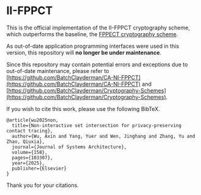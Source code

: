 # II-FPPCT

This is the official implementation of the II-FPPCT cryptography scheme, which outperforms the baseline, the [FPPECT cryptography scheme](https://github.com/BatchClayderman/FEPPCT). 

As out-of-date application programming interfaces were used in this version, this repository will **no longer be under maintenance**. 

Since this repository may contain potential errors and exceptions due to out-of-date maintenance, please refer to [https://github.com/BatchClayderman/CA-NI-FPPCT](https://github.com/BatchClayderman/CA-NI-FPPCT) and [https://github.com/BatchClayderman/Cryptography-Schemes](https://github.com/BatchClayderman/Cryptography-Schemes). 

If you wish to cite this work, please use the following BibTeX. 

```
@article{wu2025non,
  title={Non-interactive set intersection for privacy-preserving contact tracing},
  author={Wu, Axin and Yang, Yuer and Wen, Jinghang and Zhang, Yu and Zhao, Qiuxia},
  journal={Journal of Systems Architecture},
  volume={158},
  pages={103307},
  year={2025},
  publisher={Elsevier}
}
```

Thank you for your citations. 
